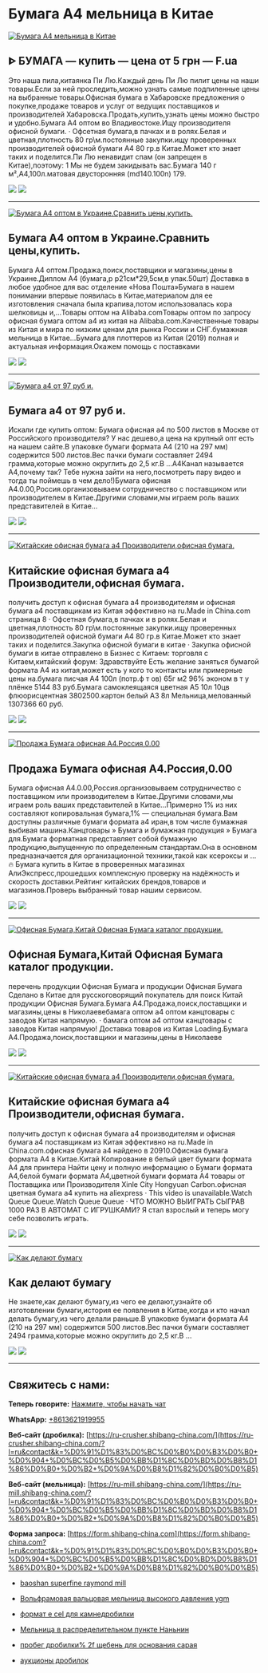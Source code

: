 # Бумага А4 мельница в Китае

<a href="https://swt.shibang-china.com/?l=ru&img&k=%D0%91%D1%83%D0%BC%D0%B0%D0%B3%D0%B0+%D0%904+%D0%BC%D0%B5%D0%BB%D1%8C%D0%BD%D0%B8%D1%86%D0%B0+%D0%B2+%D0%9A%D0%B8%D1%82%D0%B0%D0%B5" target="_blank">![Бумага А4 мельница в Китае](http://static.shibang-china.com/all-800x300/130.jpg)</a>

## ᐈ БУМАГА — купить — цена от 5 грн — F.ua
Это наша пила,китаянка Пи Лю.Каждый день Пи Лю пилит цены на наши товары.Если за ней проследить,можно узнать самые подпиленные цены на выбранные товары.Офисная бумага в Хабаровске предложения о покупке,продаже товаров и услуг от ведущих поставщиков и производителей Хабаровска.Продать,купить,узнать цены можно быстро и удобно.Бумага А4 оптом во Владивостоке.Ищу производителя офисной бумаги.&nbsp;&#0183;&#32;Офсетная бумага,в пачках и в ролях.Белая и цветная,плотность 80 гр\м.постоянные закупки.ищу проверенных производителей офисной бумаги А4 80 гр.в Китае.Может кто знает таких и поделится.Пи Лю ненавидит спам (он запрещен в Китае),поэтому: 1 Мы не будем закидывать вас.Бумага 140 г м&#178;,А4,100л.матовая двусторонняя (md140.100n) 179.


<a href="https://whatsapp.shibangsoft.com/WhatsApp.php" target="_blank" title="WhatsApp">![](http://static.shibang-china.com/icon/whatsapp.png)</a> <a href="https://swt.shibang-china.com/?l=ru&icon&k=%D0%91%D1%83%D0%BC%D0%B0%D0%B3%D0%B0+%D0%904+%D0%BC%D0%B5%D0%BB%D1%8C%D0%BD%D0%B8%D1%86%D0%B0+%D0%B2+%D0%9A%D0%B8%D1%82%D0%B0%D0%B5" target="_blank">![](http://static.shibang-china.com/icon/chat-ru.png)</a>

---

<a href="https://swt.shibang-china.com/?l=ru&img&k=%D0%91%D1%83%D0%BC%D0%B0%D0%B3%D0%B0+%D0%904+%D0%BC%D0%B5%D0%BB%D1%8C%D0%BD%D0%B8%D1%86%D0%B0+%D0%B2+%D0%9A%D0%B8%D1%82%D0%B0%D0%B5" target="_blank">![Бумага А4 оптом в Украине.Сравнить цены,купить.](http://static.shibang-china.com/all-800x300/1005.jpg)</a>

## Бумага А4 оптом в Украине.Сравнить цены,купить.
Бумага А4 оптом.Продажа,поиск,поставщики и магазины,цены в Украине.Диплом А4 (бумага,р р21см*29,5см,в упак.50шт) Доставка в любое удобное для вас отделение &#171;Нова Пошта&#187;Бумага в нашем понимании впервые появилась в Китае,материалом для ее изготовления сначала была крапива,потом использовалась кора шелковицы и,…Товары оптом на Alibaba.comТовары оптом по запросу офисная бумага оптом а4 из китая на Alibaba.com.Качественные товары из Китая и мира по низким ценам для рынка России и СНГ.бумажная мельница в Китае…Бумага для плоттеров из Китая (2019) полная и актуальная информация.Окажем помощь с поставками


<a href="https://whatsapp.shibangsoft.com/WhatsApp.php" target="_blank" title="WhatsApp">![](http://static.shibang-china.com/icon/whatsapp.png)</a> <a href="https://swt.shibang-china.com/?l=ru&icon&k=%D0%91%D1%83%D0%BC%D0%B0%D0%B3%D0%B0+%D0%904+%D0%BC%D0%B5%D0%BB%D1%8C%D0%BD%D0%B8%D1%86%D0%B0+%D0%B2+%D0%9A%D0%B8%D1%82%D0%B0%D0%B5" target="_blank">![](http://static.shibang-china.com/icon/chat-ru.png)</a>

---

<a href="https://swt.shibang-china.com/?l=ru&img&k=%D0%91%D1%83%D0%BC%D0%B0%D0%B3%D0%B0+%D0%904+%D0%BC%D0%B5%D0%BB%D1%8C%D0%BD%D0%B8%D1%86%D0%B0+%D0%B2+%D0%9A%D0%B8%D1%82%D0%B0%D0%B5" target="_blank">![Бумага а4 от 97 руб и.](http://static.shibang-china.com/all-800x300/718.jpg)</a>

## Бумага а4 от 97 руб и.
Искали где купить оптом: Бумага офисная а4 по 500 листов в Москве от Российского производителя? У нас дешево,а цена на крупный опт есть на нашем сайте.В упаковке бумаги формата А4 (210 на 297 мм) содержится 500 листов.Вес пачки бумаги составляет 2494 грамма,которые можно округлить до 2,5 кг.В …A4Канал называется А4,почему так? Тебе нужна зайти на него,посмотреть пару видео и тогда ты поймешь в чем дело!)Бумага офисная А4.0.00,Россия.организовываем сотрудничество с поставщиком или производителем в Китае.Другими словами,мы играем роль ваших представителей в Китае…


<a href="https://whatsapp.shibangsoft.com/WhatsApp.php" target="_blank" title="WhatsApp">![](http://static.shibang-china.com/icon/whatsapp.png)</a> <a href="https://swt.shibang-china.com/?l=ru&icon&k=%D0%91%D1%83%D0%BC%D0%B0%D0%B3%D0%B0+%D0%904+%D0%BC%D0%B5%D0%BB%D1%8C%D0%BD%D0%B8%D1%86%D0%B0+%D0%B2+%D0%9A%D0%B8%D1%82%D0%B0%D0%B5" target="_blank">![](http://static.shibang-china.com/icon/chat-ru.png)</a>

---

<a href="https://swt.shibang-china.com/?l=ru&img&k=%D0%91%D1%83%D0%BC%D0%B0%D0%B3%D0%B0+%D0%904+%D0%BC%D0%B5%D0%BB%D1%8C%D0%BD%D0%B8%D1%86%D0%B0+%D0%B2+%D0%9A%D0%B8%D1%82%D0%B0%D0%B5" target="_blank">![Китайские офисная бумага а4 Производители,офисная бумага.](http://static.shibang-china.com/all-800x300/336.jpg)</a>

## Китайские офисная бумага а4 Производители,офисная бумага.
получить доступ к офисная бумага а4 производителям и офисная бумага а4 поставщикам из Китая эффективно на ru.Made in China.com страница 8&nbsp;&#0183;&#32;Офсетная бумага,в пачках и в ролях.Белая и цветная,плотность 80 гр\м.постоянные закупки.ищу проверенных производителей офисной бумаги А4 80 гр.в Китае.Может кто знает таких и поделится.Закупка офисной бумаги в китае&nbsp;&#0183;&#32;Закупка офисной бумаги в китае отправлено в Бизнес с Китаем: торговля с Китаем,китайский форум: Здравствуйте Есть желание заняться бумагой формата А4 из китая,может есть у кого то контакты или примерные цены на.бумага писчая А4 100л (потр.ф т ов) 65г м2 96% эконом в т у плёнке 5144 83 руб.Бумага самоклеящаяся цветная А5 10л 10цв флюорисцентная 3802500.картон белый А3 8л Мельница,мелованный 1307366 60 руб.


<a href="https://whatsapp.shibangsoft.com/WhatsApp.php" target="_blank" title="WhatsApp">![](http://static.shibang-china.com/icon/whatsapp.png)</a> <a href="https://swt.shibang-china.com/?l=ru&icon&k=%D0%91%D1%83%D0%BC%D0%B0%D0%B3%D0%B0+%D0%904+%D0%BC%D0%B5%D0%BB%D1%8C%D0%BD%D0%B8%D1%86%D0%B0+%D0%B2+%D0%9A%D0%B8%D1%82%D0%B0%D0%B5" target="_blank">![](http://static.shibang-china.com/icon/chat-ru.png)</a>

---

<a href="https://swt.shibang-china.com/?l=ru&img&k=%D0%91%D1%83%D0%BC%D0%B0%D0%B3%D0%B0+%D0%904+%D0%BC%D0%B5%D0%BB%D1%8C%D0%BD%D0%B8%D1%86%D0%B0+%D0%B2+%D0%9A%D0%B8%D1%82%D0%B0%D0%B5" target="_blank">![Продажа Бумага офисная А4.Россия,0.00](http://static.shibang-china.com/all-800x300/564.jpg)</a>

## Продажа Бумага офисная А4.Россия,0.00
Бумага офисная А4.0.00,Россия.организовываем сотрудничество с поставщиком или производителем в Китае.Другими словами,мы играем роль ваших представителей в Китае…Примерно 1% из них составляют копировальная бумага,1% — специальная бумага.Вам доступны различные бумаги формата а4 иран,в том числе бумажная выбивая машина.Канцтовары &#187; Бумага и бумажная продукция &#187; Бумага для.Бумага форматная представляет собой бумажную продукцию,выпущенную по определенным стандартам.Она в основном предназначается для организационной техники,такой как ксероксы и …🔥 Бумага купить в Китае в проверенных магазинах АлиЭкспресс,прошедших комплексную проверку на надёжность и скорость доставки.Рейтинг китайских брендов,товаров и магазинов.Проверь выбранный товар нашим сервисом.


<a href="https://whatsapp.shibangsoft.com/WhatsApp.php" target="_blank" title="WhatsApp">![](http://static.shibang-china.com/icon/whatsapp.png)</a> <a href="https://swt.shibang-china.com/?l=ru&icon&k=%D0%91%D1%83%D0%BC%D0%B0%D0%B3%D0%B0+%D0%904+%D0%BC%D0%B5%D0%BB%D1%8C%D0%BD%D0%B8%D1%86%D0%B0+%D0%B2+%D0%9A%D0%B8%D1%82%D0%B0%D0%B5" target="_blank">![](http://static.shibang-china.com/icon/chat-ru.png)</a>

---

<a href="https://swt.shibang-china.com/?l=ru&img&k=%D0%91%D1%83%D0%BC%D0%B0%D0%B3%D0%B0+%D0%904+%D0%BC%D0%B5%D0%BB%D1%8C%D0%BD%D0%B8%D1%86%D0%B0+%D0%B2+%D0%9A%D0%B8%D1%82%D0%B0%D0%B5" target="_blank">![Офисная Бумага,Китай Офисная Бумага каталог продукции.](http://static.shibang-china.com/all-800x300/809.jpg)</a>

## Офисная Бумага,Китай Офисная Бумага каталог продукции.
перечень продукции Офисная Бумага и продукции Офисная Бумага Сделано в Китае для русскоговорящий покупатель для поиск Китай продукции Офисная Бумага.Бумага А4.Продажа,поиск,поставщики и магазины,цены в Николаевебамага оптом а4 оптом канцтовары с заводов Китая напрямую.&nbsp;&#0183;&#32;бамага оптом а4 оптом канцтовары с заводов Китая напрямую! Доставка товаров из Китая Loading.Бумага А4.Продажа,поиск,поставщики и магазины,цены в Николаеве


<a href="https://whatsapp.shibangsoft.com/WhatsApp.php" target="_blank" title="WhatsApp">![](http://static.shibang-china.com/icon/whatsapp.png)</a> <a href="https://swt.shibang-china.com/?l=ru&icon&k=%D0%91%D1%83%D0%BC%D0%B0%D0%B3%D0%B0+%D0%904+%D0%BC%D0%B5%D0%BB%D1%8C%D0%BD%D0%B8%D1%86%D0%B0+%D0%B2+%D0%9A%D0%B8%D1%82%D0%B0%D0%B5" target="_blank">![](http://static.shibang-china.com/icon/chat-ru.png)</a>

---

<a href="https://swt.shibang-china.com/?l=ru&img&k=%D0%91%D1%83%D0%BC%D0%B0%D0%B3%D0%B0+%D0%904+%D0%BC%D0%B5%D0%BB%D1%8C%D0%BD%D0%B8%D1%86%D0%B0+%D0%B2+%D0%9A%D0%B8%D1%82%D0%B0%D0%B5" target="_blank">![Китайские офисная бумага а4 Производители,офисная бумага.](http://static.shibang-china.com/all-800x300/437.jpg)</a>

## Китайские офисная бумага а4 Производители,офисная бумага.
получить доступ к офисная бумага а4 производителям и офисная бумага а4 поставщикам из Китая эффективно на ru.Made in China.com.офисная бумага а4 найдено в 20910.Офисная бумага формата A4 в Китае.Китай Копирование в белый цвет бумаги формата A4 для принтера Найти цену и полную информацию о Бумаги формата A4,белой бумаги формата A4,цветной бумаги формата A4 товары от Поставщика или Производителя Xinle City Hongyuan Carbon.офисная цветная бумага а4 купить на aliexpress&nbsp;&#0183;&#32;This video is unavailable.Watch Queue Queue.Watch Queue Queue&nbsp;&#0183;&#32;ЧТО МОЖНО ВЫИГРАТЬ СЫГРАВ 1000 РАЗ В АВТОМАТ С ИГРУШКАМИ? Я стал взрослый и теперь могу себе позволить играть.


<a href="https://whatsapp.shibangsoft.com/WhatsApp.php" target="_blank" title="WhatsApp">![](http://static.shibang-china.com/icon/whatsapp.png)</a> <a href="https://swt.shibang-china.com/?l=ru&icon&k=%D0%91%D1%83%D0%BC%D0%B0%D0%B3%D0%B0+%D0%904+%D0%BC%D0%B5%D0%BB%D1%8C%D0%BD%D0%B8%D1%86%D0%B0+%D0%B2+%D0%9A%D0%B8%D1%82%D0%B0%D0%B5" target="_blank">![](http://static.shibang-china.com/icon/chat-ru.png)</a>

---

<a href="https://swt.shibang-china.com/?l=ru&img&k=%D0%91%D1%83%D0%BC%D0%B0%D0%B3%D0%B0+%D0%904+%D0%BC%D0%B5%D0%BB%D1%8C%D0%BD%D0%B8%D1%86%D0%B0+%D0%B2+%D0%9A%D0%B8%D1%82%D0%B0%D0%B5" target="_blank">![Как делают бумагу](http://static.shibang-china.com/all-800x300/162.jpg)</a>

## Как делают бумагу
Не знаете,как делают бумагу,из чего ее делают,узнайте об изготовлении бумаги,история ее появления в Китае,когда и кто начал делать бумагу,из чего делали раньше.В упаковке бумаги формата А4 (210 на 297 мм) содержится 500 листов.Вес пачки бумаги составляет 2494 грамма,которые можно округлить до 2,5 кг.В …

<a href="https://whatsapp.shibangsoft.com/WhatsApp.php" target="_blank" title="WhatsApp">![](http://static.shibang-china.com/icon/whatsapp.png)</a> <a href="https://swt.shibang-china.com/?l=ru&icon&k=%D0%91%D1%83%D0%BC%D0%B0%D0%B3%D0%B0+%D0%904+%D0%BC%D0%B5%D0%BB%D1%8C%D0%BD%D0%B8%D1%86%D0%B0+%D0%B2+%D0%9A%D0%B8%D1%82%D0%B0%D0%B5" target="_blank">![](http://static.shibang-china.com/icon/chat-ru.png)</a>

---
## Свяжитесь с нами:

**Теперь говорите:** [Нажмите, чтобы начать чат](https://swt.shibang-china.com?l=ru&contact&k=%D0%91%D1%83%D0%BC%D0%B0%D0%B3%D0%B0+%D0%904+%D0%BC%D0%B5%D0%BB%D1%8C%D0%BD%D0%B8%D1%86%D0%B0+%D0%B2+%D0%9A%D0%B8%D1%82%D0%B0%D0%B5)

**WhatsApp:**  [+8613621919955](https://whatsapp.shibangsoft.com/WhatsApp.php)

**Веб-сайт (дробилка):** [https://ru-crusher.shibang-china.com/](https://ru-crusher.shibang-china.com/?l=ru&contact&k=%D0%91%D1%83%D0%BC%D0%B0%D0%B3%D0%B0+%D0%904+%D0%BC%D0%B5%D0%BB%D1%8C%D0%BD%D0%B8%D1%86%D0%B0+%D0%B2+%D0%9A%D0%B8%D1%82%D0%B0%D0%B5)

**Веб-сайт (мельница):** [https://ru-mill.shibang-china.com/](https://ru-mill.shibang-china.com/?l=ru&contact&k=%D0%91%D1%83%D0%BC%D0%B0%D0%B3%D0%B0+%D0%904+%D0%BC%D0%B5%D0%BB%D1%8C%D0%BD%D0%B8%D1%86%D0%B0+%D0%B2+%D0%9A%D0%B8%D1%82%D0%B0%D0%B5)

**Форма запроса:** [https://form.shibang-china.com](https://form.shibang-china.com?l=ru&contact&k=%D0%91%D1%83%D0%BC%D0%B0%D0%B3%D0%B0+%D0%904+%D0%BC%D0%B5%D0%BB%D1%8C%D0%BD%D0%B8%D1%86%D0%B0+%D0%B2+%D0%9A%D0%B8%D1%82%D0%B0%D0%B5)

* [baoshan superfine raymond mill](../131/baoshan%20superfine%20raymond%20mill.md)

* [Вольфрамовая вальцовая мельница высокого давления ygm](../134/%D0%92%D0%BE%D0%BB%D1%8C%D1%84%D1%80%D0%B0%D0%BC%D0%BE%D0%B2%D0%B0%D1%8F%20%D0%B2%D0%B0%D0%BB%D1%8C%D1%86%D0%BE%D0%B2%D0%B0%D1%8F%20%D0%BC%D0%B5%D0%BB%D1%8C%D0%BD%D0%B8%D1%86%D0%B0%20%D0%B2%D1%8B%D1%81%D0%BE%D0%BA%D0%BE%D0%B3%D0%BE%20%D0%B4%D0%B0%D0%B2%D0%BB%D0%B5%D0%BD%D0%B8%D1%8F%20ygm.md)

* [формат e cel для камнедробилки](../134/%D1%84%D0%BE%D1%80%D0%BC%D0%B0%D1%82%20e%20cel%20%D0%B4%D0%BB%D1%8F%20%D0%BA%D0%B0%D0%BC%D0%BD%D0%B5%D0%B4%D1%80%D0%BE%D0%B1%D0%B8%D0%BB%D0%BA%D0%B8.md)

* [Мельница в распределительном пункте Наньнин](../132/%D0%9C%D0%B5%D0%BB%D1%8C%D0%BD%D0%B8%D1%86%D0%B0%20%D0%B2%20%D1%80%D0%B0%D1%81%D0%BF%D1%80%D0%B5%D0%B4%D0%B5%D0%BB%D0%B8%D1%82%D0%B5%D0%BB%D1%8C%D0%BD%D0%BE%D0%BC%20%D0%BF%D1%83%D0%BD%D0%BA%D1%82%D0%B5%20%D0%9D%D0%B0%D0%BD%D1%8C%D0%BD%D0%B8%D0%BD.md)

* [пробег дробилки% 2f щебень для основания сарая](../135/%D0%BF%D1%80%D0%BE%D0%B1%D0%B5%D0%B3%20%D0%B4%D1%80%D0%BE%D0%B1%D0%B8%D0%BB%D0%BA%D0%B8%25%202f%20%D1%89%D0%B5%D0%B1%D0%B5%D0%BD%D1%8C%20%D0%B4%D0%BB%D1%8F%20%D0%BE%D1%81%D0%BD%D0%BE%D0%B2%D0%B0%D0%BD%D0%B8%D1%8F%20%D1%81%D0%B0%D1%80%D0%B0%D1%8F.md)

* [аукционы дробилок](../132/%D0%B0%D1%83%D0%BA%D1%86%D0%B8%D0%BE%D0%BD%D1%8B%20%D0%B4%D1%80%D0%BE%D0%B1%D0%B8%D0%BB%D0%BE%D0%BA.md)